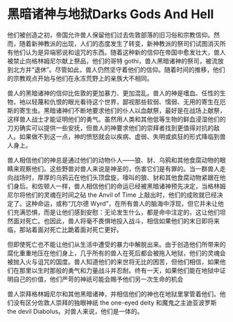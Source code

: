 # 黑暗诸神与地狱Darks Gods And Hell

他们被创造之初，帝国允许兽人保留他们过去佐敦部落的旧习俗和宗教信仰。然而，随着新神教派的出现，人们的态度发生了转变，新神教派的祭司们试图消灭所有他们认为是异端邪说和诅咒的东西。随着这种新的信仰在帝国中愈发壮大，兽人被禁止向格林姆尼尔献上祭品，他们的哥特
gothi，兽人黑暗诸神的祭司，被流放到北方并“退休”。尽管如此，兽人仍然坚守着他们的信仰。随着时间的推移，他们的宗教观点开始与他们在永冻荒野上的亲族大不相同。

兽人的黑暗诸神的信仰比佐敦的更加暴力、更加混乱。兽人的神是嗜血、任性的生物，衪以轻蔑和仇恨的眼光看待这个世界，鄙视那些软弱、懦弱、无用的寄生在厄斯的寄生虫。黑暗诸神们不断地要求他们的仆人以血献祭，最好是在战场上献祭，这样兽人战士才能证明他们的勇气。虽然用人类和其他低等生物的鲜血浸湿他们的刀刃确实可以提供一些安抚，但兽人的神要求他们的崇拜者找到更值得对抗的敌人。如果做不到这一点，神的愤怒就会以疾病、虚弱、失明或疯狂的形式降临到兽人身上。

兽人相信他们的神总是通过他们的动物仆人——狼、豺、乌鸦和其他食腐动物的眼睛来观察他们。这些野兽对兽人来说是神圣的，伤害它们是有罪的。当一群兽人走向战场时，厚厚的乌鸦云在他们头顶盘旋，嚎叫的狼、豺和其他食腐动物紧跟在他们身后。和佐顿人一样，兽人相信他们的命运已经被黑暗诸神预先决定，当格林姆尼尔将他们的灵魂在时间之砧
the Anvil of Time
上敲出时，他们的成败就已经决定了。这种命运，或称“兀尔德
Wyrd”，在所有兽人的脑海中浮现，但它并未让他们充满恐惧，而是让他们感到安慰：无论发生什么，都是命中注定的，这让他们坦然面对死亡。也因此，兽人将毫不畏惧地投入战斗，相信如果他们的末日即将来临，那站着面对死亡比跪着面对死亡更好。

但即使死亡也不能让他们从生活中遭受的暴力中解脱出来。由于创造他们所带来的腐化重重地压在他们身上，几乎所有的兽人在死后都会被拖入地狱，他们的灵魂会被抛入火与诅咒的国度。兽人知道他们的来世将无比的困苦，但他们相信，如果他们在那里以生时那般的勇气和力量战斗并忍耐。终有一天，如果他们能在地狱中证明自己的价值，他们严苛的神祇可能会赐予他们另一次生命的机会

兽人崇拜格林姆尼尔和其他黑暗诸神，并相信他们的神也在地狱里掌管着他们。他们没有区分佐敦人崇拜的独眼神祇
the one-eyed deity 和魔鬼之主迪亚波罗斯 the devil
Diabolus。对兽人来说，他们是一体的。
